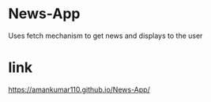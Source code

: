 # News-App
Uses fetch mechanism to get news and displays to the user
# link
https://amankumar110.github.io/News-App/

